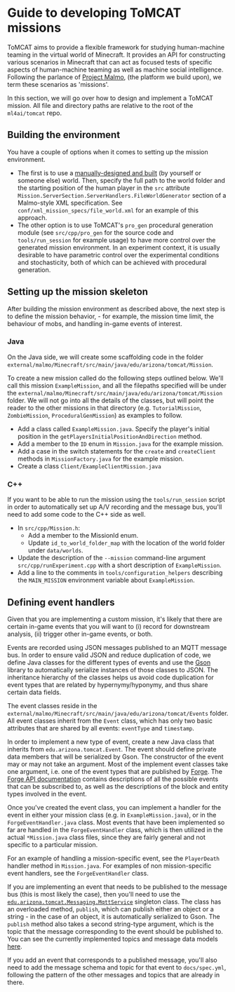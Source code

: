 Guide to developing ToMCAT missions
===================================

ToMCAT aims to provide a flexible framework for studying human-machine
teaming in the virtual world of Minecraft. It provides an API for constructing
various scenarios in Minecraft that can act as focused tests of specific
aspects of human-machine teaming as well as machine social intelligence.
Following the parlance of [Project Malmo](https://github.com/microsoft/malmo),
(the platform we build upon), we term these scenarios as 'missions'.

In this section, we will go over how to design and implement a ToMCAT mission.
All file and directory paths are relative to the root of the `ml4ai/tomcat`
repo.

Building the environment
------------------------

You have a couple of options when it comes to setting up the mission
environment.
- The first is to use a [manually-designed and
  built](https://minecraft.gamepedia.com/Tutorials/Menu_screen#Creating_a_New_World)
  (by yourself or someone else) world. Then, specify the full path to the world
  folder and the starting position of the human player in the `src` attribute
  `Mission.ServerSection.ServerHandlers.FileWorldGenerator` section of a
  Malmo-style XML specification. See `conf/xml_mission_specs/file_world.xml`
  for an example of this approach.
- The other option is to use ToMCAT's `pro_gen` procedural generation module
  (see `src/cpp/pro_gen` for the source code and `tools/run_session` for
  example usage) to have more control over the generated mission environment.
  In an experiment context, it is usually desirable to have parametric control
  over the experimental conditions and stochasticity, both of which can be
  achieved with procedural generation.

Setting up the mission skeleton
-------------------------------

After building the mission environment as described above, the next step is to
define the mission behavior, - for example, the mission time limit, the
behaviour of mobs, and handling in-game events of interest.

### Java

On the Java side, we will create some scaffolding code in the folder
`external/malmo/Minecraft/src/main/java/edu/arizona/tomcat/Mission`.

To create a new mission called do the following steps outlined below. We'll
call this mission `ExampleMission`, and all the filepaths specified will be
under the `external/malmo/Minecraft/src/main/java/edu/arizona/tomcat/Mission`
folder. We will not go into all the details of the classes, but will point the
reader to the other missions in that directory (e.g. `TutorialMission`,
`ZombieMission`, `ProceduralGenMission`) as examples to follow.

- Add a class called `ExampleMission.java`. Specify the player's initial
  position in the `getPlayersInitialPositionAndDirection` method.
- Add a member to the `ID` enum in `Mission.java` for the example mission.
- Add a case in the switch statements for the `create` and `createClient`
  methods in `MissionFactory.java` for the example mission.
- Create a class `Client/ExampleClientMission.java`

### C++

If you want to be able to run the mission using the `tools/run_session` script
in order to automatically set up A/V recording and the message bus, you'll need
to add some code to the C++ side as well.

- In `src/cpp/Mission.h`:
  - Add a member to the MissionId enum.
  - Update `id_to_world_folder_map` with the location of the world folder under
    `data/worlds`.
- Update the description of the `--mission` command-line argument
  `src/cpp/runExperiment.cpp` with a short description of `ExampleMission`.
- Add a line to the comments in `tools/configuration_helpers` describing the
  `MAIN_MISSION` environment variable about `ExampleMission`.

Defining event handlers
-----------------------

Given that you are implementing a custom mission, it's likely that there are
certain in-game events that you will want to (i) record for downstream
analysis, (ii) trigger other in-game events, or both.

Events are recorded using JSON messages published to an MQTT message bus. In
order to ensure valid JSON and reduce duplication of code, we define Java
classes for the different types of events and use the
[Gson](https://github.com/google/gson) library to automatically serialize
instances of those classes to JSON. The inheritance hierarchy of the classes
helps us avoid code duplication for event types that are related by
hypernymy/hyponymy, and thus share certain data fields.

The event classes reside in the
`external/malmo/Minecraft/src/main/java/edu/arizona/tomcat/Events` folder. All
event classes inherit from the `Event` class, which has only two basic
attributes that are shared by all events: `eventType` and `timestamp`.

In order to implement a new type of event, create a new Java class that
inherits from `edu.arizona.tomcat.Event`. The event should define private data
members that will be serialized by Gson. The constructor of the event may or
may not take an argument. Most of the implement event classes take one
argument, i.e. one of the event types that are published by
[Forge](https://files.minecraftforge.net). The [Forge API
documentation](https://skmedix.github.io/ForgeJavaDocs/javadoc/forge/1.11.2-13.20.0.2228/)
contains descriptions of all the possible events that can be subscribed to, as
well as the descriptions of the block and entity types involved in the event.

Once you've created the event class, you can implement a handler for the event
in either your mission class (e.g. in `ExampleMission.java`), or in the
`ForgeEventHandler.java` class. Most events that have been implemented so far
are handled in the `ForgeEventHandler` class, which is then utilized in the
actual `*Mission.java` class files, since they are fairly general and not
specific to a particular mission.

For an example of handling a mission-specific event, see the `PlayerDeath`
handler method in `Mission.java`. For examples of non mission-specific event
handlers, see the `ForgeEventHandler` class.

If you are implementing an event that needs to be published to the message bus
(this is most likely the case), then you'll need to use the
[`edu.arizona.tomcat.Messaging.MqttService`](https://ml4ai.github.io/tomcat/developer/java_api/classedu_1_1arizona_1_1tomcat_1_1Messaging_1_1MqttService.html) singleton class. The class has an
overloaded method, `publish`, which can publish either an object or a string -
in the case of an object, it is automatically serialized to Gson. The `publish`
method also takes a second string-type argument, which is the topic that the
message corresponding to the event should be published to. You can see the
currently implemented topics and message data models
[here](https://ml4ai.github.io/tomcat/tomcat_openapi.html).

If you add an event that corresponds to a published message, you'll also need
to add the message schema and topic for that event to `docs/spec.yml`,
following the pattern of the other messages and topics that are already in
there.

